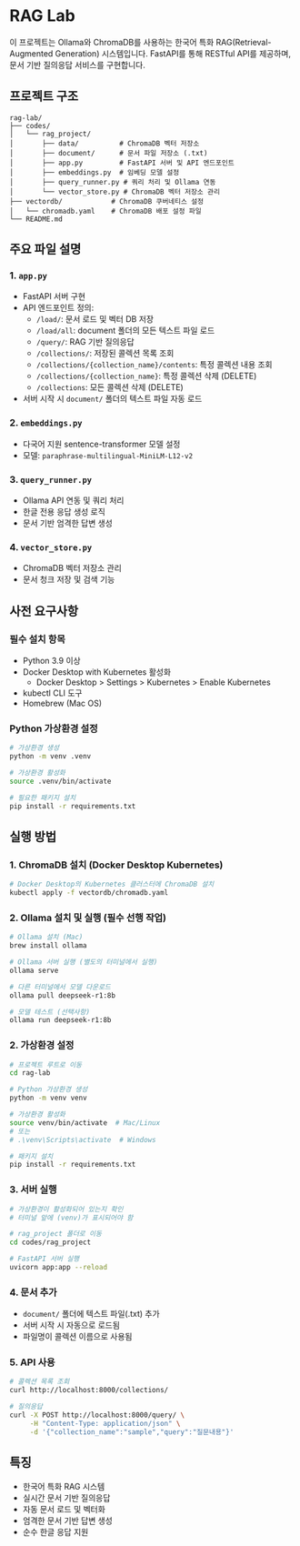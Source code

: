 # RAG Lab

이 프로젝트는 Ollama와 ChromaDB를 사용하는 한국어 특화 RAG(Retrieval-Augmented Generation) 시스템입니다. FastAPI를 통해 RESTful API를 제공하며, 문서 기반 질의응답 서비스를 구현합니다.

## 프로젝트 구조

```
rag-lab/
├── codes/
│   └── rag_project/
│       ├── data/          # ChromaDB 벡터 저장소
│       ├── document/      # 문서 파일 저장소 (.txt)
│       ├── app.py         # FastAPI 서버 및 API 엔드포인트
│       ├── embeddings.py  # 임베딩 모델 설정
│       ├── query_runner.py # 쿼리 처리 및 Ollama 연동
│       └── vector_store.py # ChromaDB 벡터 저장소 관리
├── vectordb/            # ChromaDB 쿠버네티스 설정
│   └── chromadb.yaml    # ChromaDB 배포 설정 파일
└── README.md
```

## 주요 파일 설명

### 1. `app.py`
- FastAPI 서버 구현
- API 엔드포인트 정의:
  - `/load/`: 문서 로드 및 벡터 DB 저장
  - `/load/all`: document 폴더의 모든 텍스트 파일 로드
  - `/query/`: RAG 기반 질의응답
  - `/collections/`: 저장된 콜렉션 목록 조회
  - `/collections/{collection_name}/contents`: 특정 콜렉션 내용 조회
  - `/collections/{collection_name}`: 특정 콜렉션 삭제 (DELETE)
  - `/collections`: 모든 콜렉션 삭제 (DELETE)
- 서버 시작 시 `document/` 폴더의 텍스트 파일 자동 로드

### 2. `embeddings.py`
- 다국어 지원 sentence-transformer 모델 설정
- 모델: `paraphrase-multilingual-MiniLM-L12-v2`

### 3. `query_runner.py`
- Ollama API 연동 및 쿼리 처리
- 한글 전용 응답 생성 로직
- 문서 기반 엄격한 답변 생성

### 4. `vector_store.py`
- ChromaDB 벡터 저장소 관리
- 문서 청크 저장 및 검색 기능

## 사전 요구사항

### 필수 설치 항목
- Python 3.9 이상
- Docker Desktop with Kubernetes 활성화
  - Docker Desktop > Settings > Kubernetes > Enable Kubernetes
- kubectl CLI 도구
- Homebrew (Mac OS)

### Python 가상환경 설정
```bash
# 가상환경 생성
python -m venv .venv

# 가상환경 활성화
source .venv/bin/activate

# 필요한 패키지 설치
pip install -r requirements.txt
```

## 실행 방법

### 1. ChromaDB 설치 (Docker Desktop Kubernetes)

```bash
# Docker Desktop의 Kubernetes 클러스터에 ChromaDB 설치
kubectl apply -f vectordb/chromadb.yaml
```

### 2. Ollama 설치 및 실행 (필수 선행 작업)
```bash
# Ollama 설치 (Mac)
brew install ollama

# Ollama 서버 실행 (별도의 터미널에서 실행)
ollama serve

# 다른 터미널에서 모델 다운로드
ollama pull deepseek-r1:8b

# 모델 테스트 (선택사항)
ollama run deepseek-r1:8b
```

### 2. 가상환경 설정
```bash
# 프로젝트 루트로 이동
cd rag-lab

# Python 가상환경 생성
python -m venv venv

# 가상환경 활성화
source venv/bin/activate  # Mac/Linux
# 또는
# .\venv\Scripts\activate  # Windows

# 패키지 설치
pip install -r requirements.txt
```

### 3. 서버 실행
```bash
# 가상환경이 활성화되어 있는지 확인
# 터미널 앞에 (venv)가 표시되어야 함

# rag_project 폴더로 이동
cd codes/rag_project

# FastAPI 서버 실행
uvicorn app:app --reload
```

### 4. 문서 추가
- `document/` 폴더에 텍스트 파일(.txt) 추가
- 서버 시작 시 자동으로 로드됨
- 파일명이 콜렉션 이름으로 사용됨

### 5. API 사용
```bash
# 콜렉션 목록 조회
curl http://localhost:8000/collections/

# 질의응답
curl -X POST http://localhost:8000/query/ \
     -H "Content-Type: application/json" \
     -d '{"collection_name":"sample","query":"질문내용"}'
```

## 특징
- 한국어 특화 RAG 시스템
- 실시간 문서 기반 질의응답
- 자동 문서 로드 및 벡터화
- 엄격한 문서 기반 답변 생성
- 순수 한글 응답 지원


